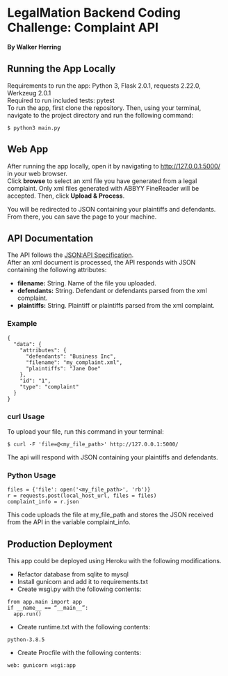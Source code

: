 # LegalMation Backend Coding Challenge: Complaint API

**By Walker Herring**

## Running the App Locally
Requirements to run the app: Python 3, Flask 2.0.1, requests 2.22.0, Werkzeug 2.0.1 \
Required to run included tests: pytest \
To run the app, first clone the repository. Then, using your terminal, navigate to the project directory and run the following command:
```
$ python3 main.py
```
 
## Web App

After running the app locally, open it by navigating to http://127.0.0.1:5000/ in your web browser. \
Click **browse** to select an xml file you have generated from a legal complaint. Only xml files generated with ABBYY FineReader will be accepted.
Then, click **Upload & Process**.

You will be redirected to JSON containing your plaintiffs and defendants. From there, you can save the page to your machine.

## API Documentation

The API follows the [JSON:API Specification](https://jsonapi.org/format/). \
After an xml document is processed, the API responds with JSON containing the following attributes:
- **filename:** String. Name of the file you uploaded.
- **defendants:** String. Defendant or defendants parsed from the xml complaint.
- **plaintiffs:** String. Plaintiff or plaintiffs parsed from the xml complaint.

### Example

```
{
  "data": {
    "attributes": {
      "defendants": "Business Inc",
      "filename": "my_complaint.xml",
      "plaintiffs": "Jane Doe"
    },
    "id": "1",
    "type": "complaint"
  }
}
```

### curl Usage

To upload your file, run this command in your terminal:
```
$ curl -F 'file=@<my_file_path>' http://127.0.0.1:5000/ 
```
The api will respond with JSON containing your plaintiffs and defendants.

### Python Usage

```
files = {'file': open('<my_file_path>', 'rb')}
r = requests.post(local_host_url, files = files)
complaint_info = r.json
```

This code uploads the file at my_file_path and stores the JSON received from the API in the variable complaint_info. 

## Production Deployment
This app could be deployed using Heroku with the following modifications.
- Refactor database from sqlite to mysql
- Install gunicorn and add it to requirements.txt
- Create wsgi.py with the following contents:
```
from app.main import app
if __name__ == “__main__”:
  app.run()
```
- Create runtime.txt with the following contents:
```
python-3.8.5
```
- Create Procfile with the following contents:
```
web: gunicorn wsgi:app
```
